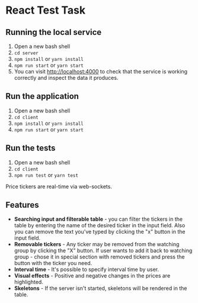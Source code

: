 
# React Test Task

## Running the local service
1. Open a new bash shell
2. ```cd server```
3. ```npm install``` or ```yarn install```
4. ```npm run start``` or ```yarn start```
5. You can visit [http://localhost:4000](http://localhost:4000) to check that the service is working correctly and inspect the data it produces.

## Run the application
1. Open a new bash shell
2. ```cd client```
3. ```npm install``` or ```yarn install```
4. ```npm run start``` or ```yarn start```

## Run the tests
1. Open a new bash shell
2. ```cd client```
3. ```npm run test``` or ```yarn test```

Price tickers are real-time via web-sockets.

## Features
- **Searching input and filterable table** - you can filter the tickers in the table by entering the name of the desired ticker in the input field. Also you can remove the text you've typed by clicking the "x" button in the input field.
- **Removable tickers** - Any ticker may be removed from the watching group by clicking the "X" button. If user wants to add it back to watching group - chose it in special section with removed tickers and press the button with the ticker you need.
- **Interval time** - It's possible to specify interval time by user.
- **Visual effects** - Positive and negative changes in the prices are highlighted.
- **Skeletons** - If the server isn't started, skeletons will be rendered in the table.